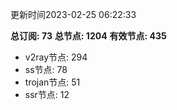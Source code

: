 更新时间2023-02-25 06:22:33

**总订阅: 73**
**总节点: 1204**
**有效节点: 435**
- v2ray节点: 294
- ss节点: 78
- trojan节点: 51
- ssr节点: 12

